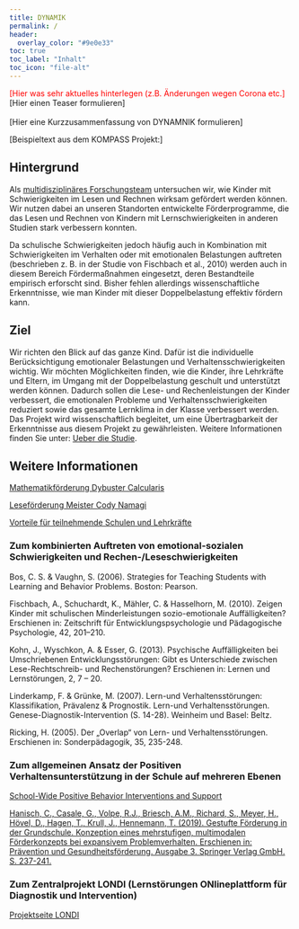 ```yaml
---
title: DYNAMIK
permalink: /
header:
  overlay_color: "#9e0e33"
toc: true
toc_label: "Inhalt"
toc_icon: "file-alt"
---
```

<aside class="notice--primary">
<font color="red">[Hier was sehr aktuelles hinterlegen (z.B. Änderungen wegen Corona etc.]</font>
</aside>
<aside class="notice--primary">
[Hier einen Teaser formulieren]
</aside>  
  <br> [Hier eine Kurzzusammenfassung von DYNAMNIK formulieren]

[Beispieltext aus dem KOMPASS Projekt:]

## Hintergrund
Als [multidisziplinäres Forschungsteam](http://www.kompass-forschung.de/team/) untersuchen wir, wie Kinder mit Schwierigkeiten im Lesen und Rechnen wirksam gefördert werden können. Wir nutzen dabei an unseren Standorten entwickelte Förderprogramme, die das Lesen und Rechnen von Kindern mit Lernschwierigkeiten in anderen Studien stark verbessern konnten. 

Da schulische Schwierigkeiten jedoch häufig auch in Kombination mit Schwierigkeiten im Verhalten oder mit emotionalen Belastungen auftreten (beschrieben z. B. in der Studie von Fischbach et al., 2010) werden auch in diesem Bereich Fördermaßnahmen eingesetzt, deren Bestandteile empirisch erforscht sind. 
Bisher fehlen allerdings wissenschaftliche Erkenntnisse, wie man Kinder mit dieser Doppelbelastung effektiv fördern kann.

## Ziel
Wir richten den Blick auf das ganze Kind. Dafür ist die individuelle Berücksichtigung emotionaler Belastungen und Verhaltensschwierigkeiten wichtig. 
Wir möchten Möglichkeiten finden, wie die Kinder, ihre Lehrkräfte und Eltern, im Umgang mit der Doppelbelastung geschult und unterstützt werden können.
Dadurch sollen die Lese- und Rechenleistungen der Kinder verbessert, die emotionalen Probleme und Verhaltensschwierigkeiten reduziert sowie das gesamte Lernklima in der Klasse verbessert werden.
Das Projekt wird wissenschaftlich begleitet, um eine Übertragbarkeit der Erkenntnisse aus diesem Projekt zu gewährleisten.
Weitere Informationen finden Sie unter:  [Ueber die Studie](http://www.kompass-forschung.de/ueber-die-studie/).

## Weitere Informationen
[Mathematikförderung Dybuster Calcularis](https://dybuster.com/de/calcularis/)

[Leseförderung Meister Cody Namagi](https://www.meistercody.com/produkte/namagi-legasthenie/)

[Vorteile für teilnehmende Schulen und Lehrkräfte](http://www.kompass-forschung.de/ueber-die-studie/vorteile/)

### Zum kombinierten Auftreten von emotional-sozialen Schwierigkeiten und Rechen-/Leseschwierigkeiten
Bos, C. S. & Vaughn, S. (2006). Strategies for Teaching Students with Learning and Behavior Problems. Boston: Pearson.

Fischbach, A., Schuchardt, K., Mähler, C. & Hasselhorn, M. (2010). Zeigen Kinder mit schulischen Minderleistungen sozio-emotionale Auffälligkeiten? Erschienen in: Zeitschrift für Entwicklungspsychologie und Pädagogische Psychologie, 42, 201–210.

Kohn, J., Wyschkon, A. & Esser, G. (2013). Psychische Auffälligkeiten bei Umschriebenen
Entwicklungsstörungen: Gibt es Unterschiede zwischen Lese-Rechtschreib- und Rechenstörungen? Erschienen in: Lernen und Lernstörungen, 2, 7 – 20.

Linderkamp, F. & Grünke, M. (2007). Lern-und Verhaltensstörungen: Klassifikation, Prävalenz & Prognostik. Lern-und Verhaltensstörungen. Genese-Diagnostik-Intervention (S. 14-28). Weinheim und Basel: Beltz.

Ricking, H. (2005). Der „Overlap“ von Lern- und Verhaltensstörungen. Erschienen in: Sonderpädagogik, 35, 235-248.

### Zum allgemeinen Ansatz der Positiven Verhaltensunterstützung in der Schule auf mehreren Ebenen
[School-Wide Positive Behavior Interventions and Support](https://www.pbis.org/topics/school-wide)

[Hanisch, C., Casale, G., Volpe, R.J., Briesch, A.M., Richard, S., Meyer, H., Hövel, D., Hagen, T., Krull, J., Hennemann, T. (2019). Gestufte Förderung in der Grundschule. Konzeption eines mehrstufigen, multimodalen Förderkonzepts bei expansivem Problemverhalten. Erschienen in: Prävention und Gesundheitsförderung. Ausgabe 3. Springer Verlag GmbH. S. 237-241.](https://link.springer.com/article/10.1007%2Fs11553-018-0700-z)

### Zum Zentralprojekt LONDI (**L**ernstörungen **ON**lineplattform für **D**iagnostik und **I**ntervention)
[Projektseite LONDI](https://www.londi.de)
